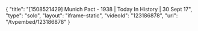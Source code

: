 {
    "title": "[1508521429] Munich Pact - 1938 | Today In History | 30 Sept 17",
    "type": "solo",
    "layout": "iframe-static",
    "videoId": "123186878",
    "url": "\/tvpembed\/123186878"
}